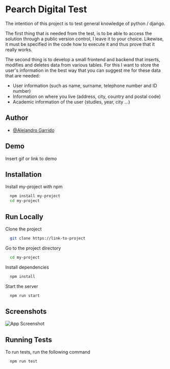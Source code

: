 
# Pearch Digital Test

The intention of this project is to test general knowledge of python / django.

The first thing that is needed from the test, is to be able to access the solution through a public version control, I leave it to your choice. Likewise, it must be specified in the code how to execute it and thus prove that it really works.

The second thing is to develop a small frontend and backend that inserts, modifies and deletes data from various tables. For this I want to store the user's information in the best way that you can suggest me for these data that are needed:
- User information (such as name, surname, telephone number and ID number)
- Information on where you live (address, city, country and postal code)
- Academic information of the user (studies, year, city ...)


## Author

- [@Alejandro Garrido](https://www.linkedin.com/in/alejandro-garrido-gongora-24315b155/)

  
## Demo

Insert gif or link to demo

  
## Installation 

Install my-project with npm

```bash 
  npm install my-project
  cd my-project
```
    
## Run Locally

Clone the project

```bash
  git clone https://link-to-project
```

Go to the project directory

```bash
  cd my-project
```

Install dependencies

```bash
  npm install
```

Start the server

```bash
  npm run start
```

  
## Screenshots

![App Screenshot](https://via.placeholder.com/468x300?text=App+Screenshot+Here)

  
## Running Tests

To run tests, run the following command

```bash
  npm run test
```

  
